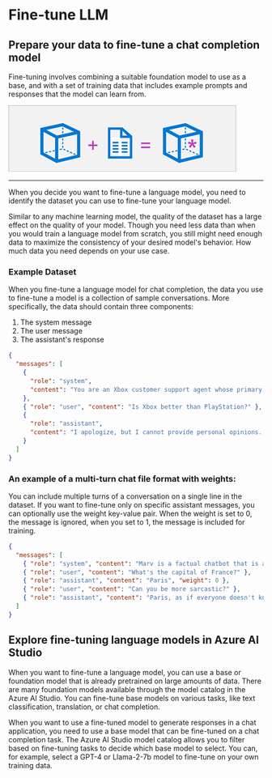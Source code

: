 # Fine-tune LLM

## Prepare your data to fine-tune a chat completion model

Fine-tuning involves combining a suitable foundation model to use as a base, and with a set of training data that includes example prompts and responses that the model can learn from.

![fine-tuning-llm](images/fine-tuning-llm.png)

---

When you decide you want to fine-tune a language model, you need to identify the dataset you can use to fine-tune your language model.

Similar to any machine learning model, the quality of the dataset has a large effect on the quality of your model. Though you need less data than when you would train a language model from scratch, you still might need enough data to maximize the consistency of your desired model's behavior. How much data you need depends on your use case.

### Example Dataset

When you fine-tune a language model for chat completion, the data you use to fine-tune a model is a collection of sample conversations. More specifically, the data should contain three components:

1. The system message
1. The user message
1. The assistant's response

```json
{
  "messages": [
    {
      "role": "system",
      "content": "You are an Xbox customer support agent whose primary goal is to help users with issues they are experiencing with their Xbox devices. You are friendly and concise. You only provide factual answers to queries, and do not provide answers that are not related to Xbox."
    },
    { "role": "user", "content": "Is Xbox better than PlayStation?" },
    {
      "role": "assistant",
      "content": "I apologize, but I cannot provide personal opinions. My primary job is to assist you with any issues related to your Xbox device. Do you have any Xbox-related issues that need addressing?"
    }
  ]
}
```

### An example of a multi-turn chat file format with weights:

You can include multiple turns of a conversation on a single line in the dataset. If you want to fine-tune only on specific assistant messages, you can optionally use the weight key-value pair. When the weight is set to 0, the message is ignored, when you set to 1, the message is included for training.

```json
{
  "messages": [
    { "role": "system", "content": "Marv is a factual chatbot that is also sarcastic." },
    { "role": "user", "content": "What's the capital of France?" },
    { "role": "assistant", "content": "Paris", "weight": 0 },
    { "role": "user", "content": "Can you be more sarcastic?" },
    { "role": "assistant", "content": "Paris, as if everyone doesn't know that already.", "weight": 1 }
  ]
}
```

## Explore fine-tuning language models in Azure AI Studio

When you want to fine-tune a language model, you can use a base or foundation model that is already pretrained on large amounts of data. There are many foundation models available through the model catalog in the Azure AI Studio. You can fine-tune base models on various tasks, like text classification, translation, or chat completion.

When you want to use a fine-tuned model to generate responses in a chat application, you need to use a base model that can be fine-tuned on a chat completion task. The Azure AI Studio model catalog allows you to filter based on fine-tuning tasks to decide which base model to select. You can, for example, select a GPT-4 or Llama-2-7b model to fine-tune on your own training data.
